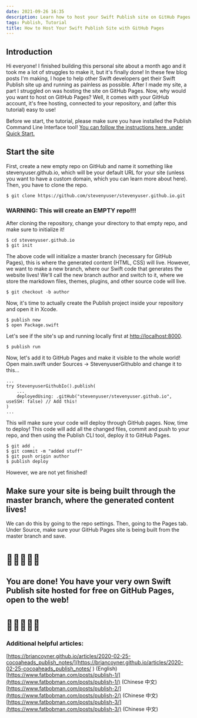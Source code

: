 ```yaml
---
date: 2021-09-26 16:35
description: Learn how to host your Swift Publish site on GitHub Pages for free!
tags: Publish, Tutorial
title: How to Host Your Swift Publish Site with GitHub Pages
---
```

## Introduction
Hi everyone! I finished building this personal site about a month ago and it took me a lot of struggles to make it, but it's finally done! In these few blog posts I'm making, I hope to help other Swift developers get their Swift Publish site up and running as painless as possible.
After I made my site, a part I struggled on was hosting the site on GitHub Pages. Now, why would you want to host on GitHub Pages? Well, it comes with your GitHub account, it's free hosting, connected to your repository, and (after this tutorial) easy to use! 

Before we start, the tutorial, please make sure you have installed the Publish Command Line Interface tool! [You can follow the instructions here, under Quick Start.](https://github.com/JohnSundell/Publish)
## Start the site
First, create a new empty repo on GitHub and name it something like stevenyuser.github.io, which will be your default URL for your site (unless you want to have a custom domain, which you can learn more about here). Then, you have to clone the repo.
```
$ git clone https://github.com/stevenyuser/stevenyuser.github.io.git
```
### WARNING: This will create an EMPTY repo!!!
After cloning the repository, change your directory to that empty repo, and make sure to initialize it! 
```
$ cd stevenyuser.github.io
$ git init
```
The above code will initialize a master branch (necessary for GitHub Pages), this is where the generated content (HTML, CSS) will live.
However, we want to make a new branch, where our Swift code that generates the website lives! We'll call the new branch author and switch to it, where we store the markdown files, themes, plugins, and other source code will live.
```
$ git checkout -b author
```
Now, it's time to actually create the Publish project inside your repository and open it in Xcode.
```
$ publish new
$ open Package.swift
```
Let's see if the site's up and running locally first at [http://localhost:8000](http://localhost:8000).
```
$ publish run
```
Now, let's add it to GitHub Pages and make it visible to the whole world!
Open main.swift under Sources -> StevenyuserGithubIo and change it to this...
```
...
try StevenyuserGithubIo().publish(
    ...
    deployedUsing: .gitHub("stevenyuser/stevenyuser.github.io", useSSH: false) // Add this!
)
...
```
This will make sure your code will deploy through GitHub pages.
Now, time to deploy! This code will add all the changed files, commit and push to your repo, and then using the Publish CLI tool, deploy it to GitHub Pages.
```
$ git add .
$ git commit -m "added stuff"
$ git push origin author
$ publish deploy
```
However, we are not yet finished!
## Make sure your site is being built through the master branch, where the generated content lives!
We can do this by going to the repo settings. Then, going to the Pages tab. Under Source, make sure your GitHub Pages site is being built from the master branch and save.

# 🎉🎉🎉🎉🎉
## You are done! You have your very own Swift Publish site hosted for free on GitHub Pages, open to the web! 
# 🎉🎉🎉🎉🎉

### Additional helpful articles:
[https://briancoyner.github.io/articles/2020-02-25-cocoaheads_publish_notes/](https://briancoyner.github.io/articles/2020-02-25-cocoaheads_publish_notes/ ) (English)
[https://www.fatbobman.com/posts/publish-1/](https://www.fatbobman.com/posts/publish-1/) (Chinese 中文)
[https://www.fatbobman.com/posts/publish-2/](https://www.fatbobman.com/posts/publish-2/) (Chinese 中文)
[https://www.fatbobman.com/posts/publish-3/](https://www.fatbobman.com/posts/publish-3/) (Chinese 中文)
